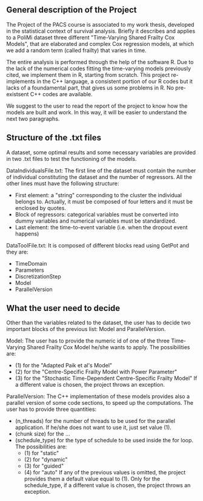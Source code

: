 ## General description of the Project
The Project of the PACS course is associated to my work thesis, developed in the statistical context of survival analysis. Briefly it describes and applies to a PoliMi dataset three different "Time-Varying Shared Frailty Cox Models", that are elaborated and complex Cox regression models, at which we add a random term (called frailty) that varies in time. 

The entire analysis is performed through the help of the software R. Due to the lack of the numerical codes fitting the time-varying models previously cited, we implement them in R, starting from scratch. This project re-implements in the C++ language, a consistent portion of our R codes but it lacks of a foundamental part, that gives us some problems in R. No pre-existsent C++ codes are available.

We suggest to the user to read the report of the project to know how the models are built and work. In this way, it will be easier to understand the next two paragraphs.

## Structure of the .txt files
A dataset, some optimal results and some necessary variables are provided in two .txt files to test the functioning of the models. 

DataIndividualsFile.txt: The first line of the dataset must contain the number of individual constituting the dataset and the number of regressors.
All the other lines must have the following structure:
- First element: a "string" corresponding to the cluster the individual belongs to. Actually, it must be composed of four letters and it must be enclosed by quotes.
- Block of regressors: categorical variables must be converted into dummy variables and numerical variables must be standardized.
- Last element: the time-to-event variable (i.e. when the dropout event happens)

DataToolFile.txt: It is composed of different blocks read using GetPot and they are:
- TimeDomain
- Parameters
- DiscretizationStep
- Model
- ParallelVersion

## What the user need to decide
Other than the variables related to the dataset, the user has to decide two important blocks of the previous list: Model and ParallelVersion.

Model: The user has to provide the numeric id of one of the three Time-Varying Shared Frailty Cox Model he/she wants to apply.
The possibilities are: 
- (1) for the "Adapted Paik et al's Model"
- (2) for the "Centre-Specific Frailty Model with Power Parameter"
- (3) for the "Stochastic Time-Dependent Centre-Specific Frailty Model"
If a different value is chosen, the project throws an exception.

ParallelVersion: The C++ implementation of these models provides also a parallel version of some code sections, to speed up the computations.
The user has to provide three quantities:
- (n_threads) for the number of threads to be used for the parallel application. If he/she does not want to use it, just set value (1).
- (chunk size) for the ...
- (schedule_type) for the type of schedule to be used inside the for loop. The possibilities are:
    - (1) for "static"
    - (2) for "dynamic"
    - (3) for "guided"
    - (4) for "auto"
If any of the previous values is omitted, the project provides them a default value equal to (1). 
Only for the schedule_type, if a different value is chosen, the project throws an exception.





